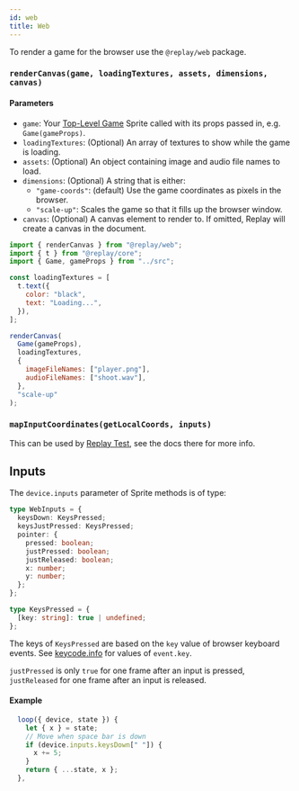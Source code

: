 ```yaml
---
id: web
title: Web
---
```


To render a game for the browser use the `@replay/web` package.

### `renderCanvas(game, loadingTextures, assets, dimensions, canvas)`

#### Parameters

- `game`: Your [Top-Level Game](top-level-game.md) Sprite called with its props passed in, e.g. `Game(gameProps)`.
- `loadingTextures`: (Optional) An array of textures to show while the game is loading.
- `assets`: (Optional) An object containing image and audio file names to load.
- `dimensions`: (Optional) A string that is either:
  - `"game-coords"`: (default) Use the game coordinates as pixels in the browser.
  - `"scale-up"`: Scales the game so that it fills up the browser window.
- `canvas`: (Optional) A canvas element to render to. If omitted, Replay will create a canvas in the document.

```js
import { renderCanvas } from "@replay/web";
import { t } from "@replay/core";
import { Game, gameProps } from "../src";

const loadingTextures = [
  t.text({
    color: "black",
    text: "Loading...",
  }),
];

renderCanvas(
  Game(gameProps),
  loadingTextures,
  {
    imageFileNames: ["player.png"],
    audioFileNames: ["shoot.wav"],
  },
  "scale-up"
);
```

### `mapInputCoordinates(getLocalCoords, inputs)`

This can be used by [Replay Test](test.md), see the docs there for more info.

## Inputs

The `device.inputs` parameter of Sprite methods is of type:

```ts
type WebInputs = {
  keysDown: KeysPressed;
  keysJustPressed: KeysPressed;
  pointer: {
    pressed: boolean;
    justPressed: boolean;
    justReleased: boolean;
    x: number;
    y: number;
  };
};

type KeysPressed = {
  [key: string]: true | undefined;
};
```

The keys of `KeysPressed` are based on the `key` value of browser keyboard events. See [keycode.info](https://keycode.info) for values of `event.key`.

`justPressed` is only `true` for one frame after an input is pressed, `justReleased` for one frame after an input is released.

#### Example

```js
  loop({ device, state }) {
    let { x } = state;
    // Move when space bar is down
    if (device.inputs.keysDown[" "]) {
      x += 5;
    }
    return { ...state, x };
  },
```
